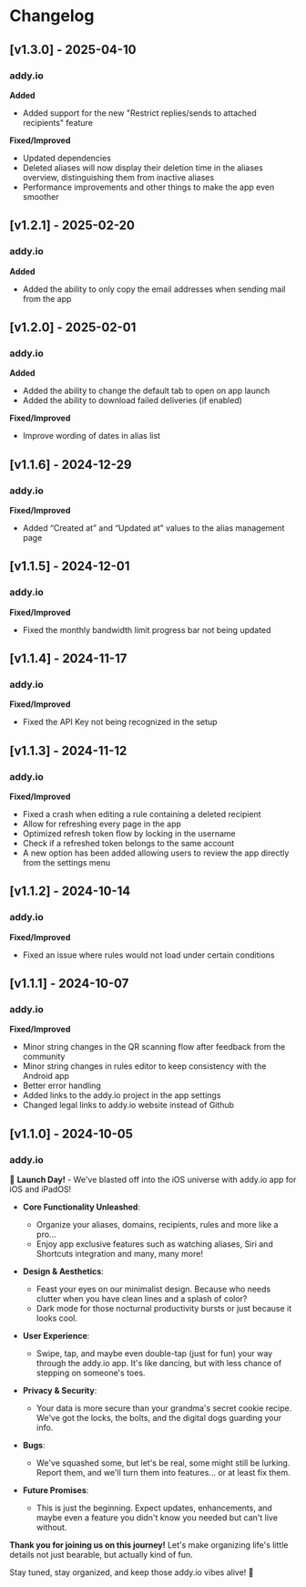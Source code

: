 # Changelog

## [v1.3.0] - 2025-04-10

### addy.io

**Added**

- Added support for the new "Restrict replies/sends to attached recipients" feature

**Fixed/Improved**

- Updated dependencies
- Deleted aliases will now display their deletion time in the aliases overview, distinguishing them from inactive aliases
- Performance improvements and other things to make the app even smoother

## [v1.2.1] - 2025-02-20

### addy.io

**Added**
- Added the ability to only copy the email addresses when sending mail from the app

## [v1.2.0] - 2025-02-01

### addy.io

**Added**
- Added the ability to change the default tab to open on app launch
- Added the ability to download failed deliveries (if enabled)

**Fixed/Improved**
- Improve wording of dates in alias list

## [v1.1.6] - 2024-12-29

### addy.io

**Fixed/Improved**
- Added “Created at” and “Updated at” values to the alias management page

## [v1.1.5] - 2024-12-01

### addy.io

**Fixed/Improved**
- Fixed the monthly bandwidth limit progress bar not being updated

## [v1.1.4] - 2024-11-17

### addy.io

**Fixed/Improved**
- Fixed the API Key not being recognized in the setup

## [v1.1.3] - 2024-11-12

### addy.io

**Fixed/Improved**
- Fixed a crash when editing a rule containing a deleted recipient
- Allow for refreshing every page in the app
- Optimized refresh token flow by locking in the username
- Check if a refreshed token belongs to the same account
- A new option has been added allowing users to review the app directly from the settings menu

## [v1.1.2] - 2024-10-14

### addy.io

**Fixed/Improved**
- Fixed an issue where rules would not load under certain conditions

## [v1.1.1] - 2024-10-07

### addy.io

**Fixed/Improved**
- Minor string changes in the QR scanning flow after feedback from the community
- Minor string changes in rules editor to keep consistency with the Android app
- Better error handling
- Added links to the addy.io project in the app settings
- Changed legal links to addy.io website instead of Github

## [v1.1.0] - 2024-10-05

### addy.io

🚀 **Launch Day!** - We've blasted off into the iOS universe with addy.io app for iOS and iPadOS!

- **Core Functionality Unleashed**: 
  - Organize your aliases, domains, recipients, rules and more like a pro...
  - Enjoy app exclusive features such as watching aliases, Siri and Shortcuts integration and many, many more!

- **Design & Aesthetics**: 
  - Feast your eyes on our minimalist design. Because who needs clutter when you have clean lines and a splash of color?
  - Dark mode for those nocturnal productivity bursts or just because it looks cool.

- **User Experience**: 
  - Swipe, tap, and maybe even double-tap (just for fun) your way through the addy.io app. It's like dancing, but with less chance of stepping on someone's toes.
  
- **Privacy & Security**: 
  - Your data is more secure than your grandma's secret cookie recipe. We've got the locks, the bolts, and the digital dogs guarding your info.

- **Bugs**: 
  - We've squashed some, but let's be real, some might still be lurking. Report them, and we'll turn them into features... or at least fix them.

- **Future Promises**: 
  - This is just the beginning. Expect updates, enhancements, and maybe even a feature you didn't know you needed but can't live without.

**Thank you for joining us on this journey!** Let's make organizing life's little details not just bearable, but actually kind of fun. 

Stay tuned, stay organized, and keep those addy.io vibes alive! 🌟
